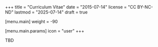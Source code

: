 +++
title = "Curriculum Vitae"
date = "2015-07-14"
license = "CC BY-NC-ND"
lastmod = "2025-07-14"
draft = true

[menu.main]
weight = -90

[menu.main.params]
icon = "user"
+++

TBD
